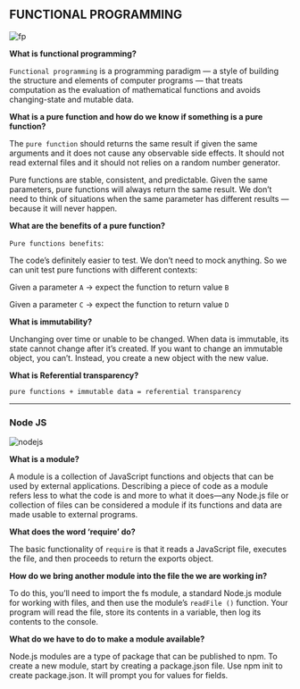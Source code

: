 ## FUNCTIONAL PROGRAMMING

![fp](https://www.guru99.com/images/1/080118_0618_WhatisFunct1.png)

**What is functional programming?**

`Functional programming` is a programming paradigm — a style of building the structure and elements of computer programs — that treats computation as the evaluation of mathematical functions and avoids changing-state and mutable data.

**What is a pure function and how do we know if something is a pure function?**

The `pure function` should returns the same result if given the same arguments and it does not cause any observable side effects. It should not read external files and it should not relies on a random number generator.

Pure functions are stable, consistent, and predictable. Given the same parameters, pure functions will always return the same result. We don’t need to think of situations when the same parameter has different results — because it will never happen.

**What are the benefits of a pure function?**

`Pure functions benefits`:

The code’s definitely easier to test. We don’t need to mock anything. So we can unit test pure functions with different contexts:

Given a parameter `A` → expect the function to return value `B`

Given a parameter `C` → expect the function to return value `D`

**What is immutability?**

Unchanging over time or unable to be changed. When data is immutable, its state cannot change after it’s created. If you want to change an immutable object, you can’t. Instead, you create a new object with the new value.

**What is Referential transparency?**

`pure functions + immutable data = referential transparency`

---

### Node JS

![nodejs](https://image.slidesharecdn.com/howtowritenodejsmodule-120415103400-phpapp01/95/how-to-write-nodejs-module-13-728.jpg)

**What is a module?**

A module is a collection of JavaScript functions and objects that can be used by external applications. Describing a piece of code as a module refers less to what the code is and more to what it does—any Node.js file or collection of files can be considered a module if its functions and data are made usable to external programs.

**What does the word ‘require’ do?**

The basic functionality of `require` is that it reads a JavaScript file, executes the file, and then proceeds to return the exports object.

**How do we bring another module into the file the we are working in?**

To do this, you’ll need to import the fs module, a standard Node.js module for working with files, and then use the module’s `readFile ()` function. Your program will read the file, store its contents in a variable, then log its contents to the console.

**What do we have to do to make a module available?**

Node.js modules are a type of package that can be published to npm. To create a new module, start by creating a package.json file. Use npm init to create package.json. It will prompt you for values for fields.
